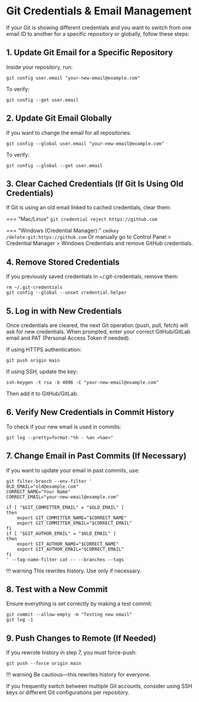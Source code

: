 # Git Credentials & Email Management

If your Git is showing different credentials and you want to switch from one email ID to another for a specific repository or globally, follow these steps:

## 1. Update Git Email for a Specific Repository

Inside your repository, run:

```
git config user.email "your-new-email@example.com"
```

To verify:
```
git config --get user.email
```

## 2. Update Git Email Globally

If you want to change the email for all repositories:
```
git config --global user.email "your-new-email@example.com"
```

To verify:
```
git config --global --get user.email

```

## 3. Clear Cached Credentials (If Git Is Using Old Credentials)

If Git is using an old email linked to cached credentials, clear them:

=== "Mac/Linux"
    ```
    git credential reject https://github.com
    ```

=== "Windows (Credential Manager):"
    ```
    cmdkey /delete:git:https://github.com
    ```
Or manually go to Control Panel > Credential Manager > Windows Credentials and remove GitHub credentials.

## 4. Remove Stored Credentials

If you previously saved credentials in ~/.git-credentials, remove them:
```
rm ~/.git-credentials
git config --global --unset credential.helper
```

## 5. Log in with New Credentials

Once credentials are cleared, the next Git operation (push, pull, fetch) will ask for new credentials. When prompted, enter your correct GitHub/GitLab email and PAT (Personal Access Token if needed).

If using HTTPS authentication:

```
git push origin main
```

If using SSH, update the key:
```
ssh-keygen -t rsa -b 4096 -C "your-new-email@example.com"
```

Then add it to GitHub/GitLab.

## 6. Verify New Credentials in Commit History

To check if your new email is used in commits:

```
git log --pretty=format:"%h - %an <%ae>"
```

## 7. Change Email in Past Commits (If Necessary)

If you want to update your email in past commits, use:
```
git filter-branch --env-filter '
OLD_EMAIL="old@example.com"
CORRECT_NAME="Your Name"
CORRECT_EMAIL="your-new-email@example.com"

if [ "$GIT_COMMITTER_EMAIL" = "$OLD_EMAIL" ]
then
    export GIT_COMMITTER_NAME="$CORRECT_NAME"
    export GIT_COMMITTER_EMAIL="$CORRECT_EMAIL"
fi
if [ "$GIT_AUTHOR_EMAIL" = "$OLD_EMAIL" ]
then
    export GIT_AUTHOR_NAME="$CORRECT_NAME"
    export GIT_AUTHOR_EMAIL="$CORRECT_EMAIL"
fi
' --tag-name-filter cat -- --branches --tags

```
!!! warning 
       This rewrites history. Use only if necessary.

## 8. Test with a New Commit

Ensure everything is set correctly by making a test commit:

```
git commit --allow-empty -m "Testing new email"
git log -1
```

## 9. Push Changes to Remote (If Needed)
If you rewrote history in step 7, you must force-push:
```
git push --force origin main
```

!!! warning 
    Be cautious—this rewrites history for everyone.

If you frequently switch between multiple Git accounts, consider using SSH keys or different Git configurations per repository.
